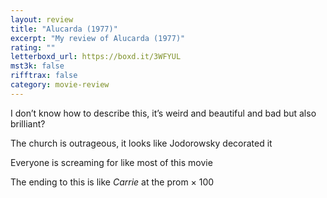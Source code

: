 ```yaml
---
layout: review
title: "Alucarda (1977)"
excerpt: "My review of Alucarda (1977)"
rating: ""
letterboxd_url: https://boxd.it/3WFYUL
mst3k: false
rifftrax: false
category: movie-review
---
```


I don’t know how to describe this, it’s weird and beautiful and bad but also brilliant?

The church is outrageous, it looks like Jodorowsky decorated it

Everyone is screaming for like most of this movie

The ending to this is like <i>Carrie</i> at the prom × 100
